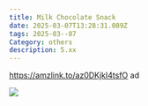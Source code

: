 ```yaml
---
title: Milk Chocolate Snack
date: 2025-03-07T13:28:31.089Z
tags: 2025-03--07
Category: others
description: 5.xx
---
```

https://amzlink.to/az0DKjkI4tsfO  ad <!--StartFragment-->

![](https://m.media-amazon.com/images/I/81FL84ziEjL._SL1500_.jpg)

<!--EndFragment-->
